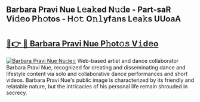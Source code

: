 ## Barbara Pravi Nue L𝚎a𝚔ed N𝚞𝚍e - Part-saR Vi𝚍𝚎o P𝚑𝚘tos - H𝚘𝚝 O𝚗𝚕yf𝚊ns L𝚎a𝚔s UUoaA

# <h2><a href="http://kf8nm0.oniu.top/?m=Barbara+Pravi+Nue">🔗👉 🔴 Barbara Pravi Nue P𝚑ot𝚘𝚜 V𝚒d𝚎o</a></h2>

[![Barbara Pravi Nue Nu𝚍e𝚜](https://i.imgur.com/0qMVB7G.gif)](http://kf8nm0.oniu.top/?m=Barbara+Pravi+Nue)
Web-based artist and dance collaborator Barbara Pravi Nue, recognized for creating and disseminating dance and lifestyle content via solo and collaborative dance performances and short videos. Barbara Pravi Nue's public image is characterized by its friendly and relatable nature, but the intricacies of his personal life remain shrouded in secrecy.  
